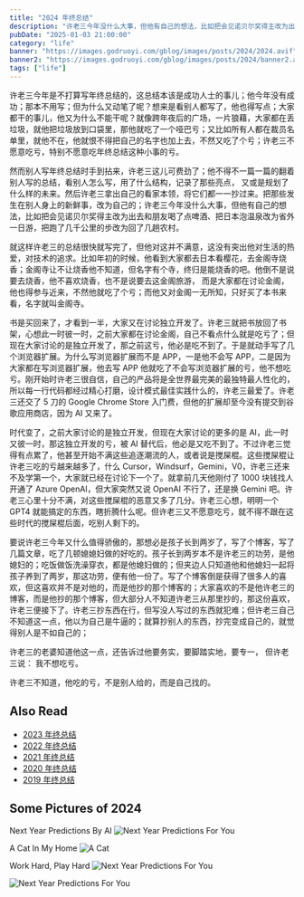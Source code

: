```yaml
---
title: "2024 年终总结"
description: "许老三今年没什么大事，但他有自己的想法，比如把会见诺贝尔奖得主改为出去和朋友喝了点啤酒、把日本泡温泉改为省外一日游，把跑了几千公里的步改为回了几趟农村。"
pubDate: "2025-01-03 21:00:00"
category: "life"
banner: "https://images.godruoyi.com/gblog/images/posts/2024/2024.avif"
banner2: "https://images.godruoyi.com/gblog/images/posts/2024/banner2.avif"
tags: ["life"]
---
```


许老三今年是不打算写年终总结的，这总结本该是成功人士的事儿；他今年没有成功；那本不用写；但为什么又动笔了呢？想来是看别人都写了，他也得写点；大家都干的事儿，他又为什么不能干呢？就像跨年夜后的广场，一片狼藉，大家都在丢垃圾，就他把垃圾放到口袋里，那他就吃了一个哑巴亏；又比如所有人都在裁员名单里，就他不在，他就恨不得把自己的名字也加上去，不然又吃了个亏；许老三不愿意吃亏，特别不愿意吃年终总结这种小事的亏。

然而别人写年终总结时手到拈来，许老三这儿可费劲了；他不得不一篇一篇的翻着别人写的总结，看别人怎么写，用了什么结构，记录了那些亮点， 又或是规划了什么样的未来。然后许老三拿出自己的看家本领，将它们都一一抄过来。把那些发生在别人身上的新鲜事，改为自己的；许老三今年没什么大事，但他有自己的想法，比如把会见诺贝尔奖得主改为出去和朋友喝了点啤酒、把日本泡温泉改为省外一日游，把跑了几千公里的步改为回了几趟农村。

就这样许老三的总结很快就写完了，但他对这并不满意，这没有突出他对生活的热爱，对技术的追求。比如年初的时候，他看到大家都去日本看樱花，去金阁寺烧香；金阁寺让不让烧香他不知道，但名字有个寺，终归是能烧香的吧。他倒不是说要去烧香，他不喜欢烧香，也不是说要去这金阁旅游， 而是大家都在讨论金阁，他也得参与近来，不然他就吃了个亏；而他又对金阁一无所知，只好买了本书来看，名字就叫金阁寺。

书是买回来了，才看到一半，大家又在讨论独立开发了。许老三就把书放回了书架，心想此一时彼一时，之前大家都在讨论金阁，自己不看点什么就是吃亏了；但现在大家讨论的是独立开发了，那之前这亏，他必是吃不到了。于是就动手写了几个浏览器扩展。为什么写浏览器扩展而不是 APP，一是他不会写 APP，二是因为大家都在写浏览器扩展，他去写 APP 他就吃了不会写浏览器扩展的亏，他不想吃亏。刚开始时许老三很自信，自己的产品将是全世界最完美的最独特最人性化的，所以每一行代码都经过精心打磨，设计模式最佳实践什么的，许老三最爱了。许老三还交了 5 刀的 Google Chrome Store 入门费，但他的扩展却至今没有提交到谷歌应用商店，因为 AI 又来了。

时代变了，之前大家讨论的是独立开发，但现在大家讨论的更多的是 AI，此一时又彼一时，那这独立开发的亏，被 AI 替代后，他必是又吃不到了。不过许老三觉得有点累了，他甚至开始不满这些追逐潮流的人，或者说是搅屎棍。这些搅屎棍让许老三吃的亏越来越多了，什么 Cursor，Windsurf，Gemini，V0，许老三还来不及学第一个，大家就已经在讨论下一个了。就拿前几天他刚付了 1000 块钱找人开通了 Azure OpenAI，但大家突然又说 OpenAI 不行了，还是换 Gemini 吧。许老三心里十分不满，对这些搅屎棍的恶意又多了几分。许老三心想，明明一个 GPT4 就能搞定的东西，瞎折腾什么呢。但许老三又不愿意吃亏，就不得不跟在这些时代的搅屎棍后面，吃别人剩下的。

要说许老三今年又什么值得骄傲的，那想必是孩子长到两岁了，写了个博客，写了几篇文章，吃了几顿媳媳妇做的好吃的。孩子长到两岁本不是许老三的功劳，是他媳妇的；吃饭做饭洗澡穿衣，都是他媳妇做的；但夹边人只知道他和他媳妇一起将孩子养到了两岁，那这功劳，便有他一份了。写了个博客倒是获得了很多人的喜欢，但这喜欢并不是对他的，而是他抄的那个博客的；大家喜欢的不是他许老三的博客，而是他抄的那个博客，但大部分人不知道许老三从那里抄的，那这份喜欢，许老三便接下了。许老三抄东西在行，但写没人写过的东西就犯难；但许老三自己不知道这一点，他以为自己是牛逼的；就算抄别人的东西，抄完变成自己的，就觉得别人是不如自己的；

许老三的老婆知道他这一点，还告诉过他要务实，要脚踏实地，要专一， 但许老三说： 我不想吃亏。

许老三不知道，他吃的亏，不是别人给的，而是自己找的。

## Also Read

* [2023 年终总结](https://godruoyi.com/posts/review-2023)
* [2022 年终总结](https://godruoyi.com/posts/review-of-2022)
* [2021 年终总结](https://godruoyi.com/posts/review-2021)
* [2020 年终总结](https://godruoyi.com/posts/2020-year-end-review)
* [2019 年终总结](https://godruoyi.com/posts/continue-refueling-in-2019)

## Some Pictures of 2024

Next Year Predictions By AI
![Next Year Predictions For You](https://images.godruoyi.com/gblog/images/posts/2024/2025.avif)

A Cat In My Home
![A Cat](https://images.godruoyi.com/gblog/images/posts/2024/banner2.avif)

Work Hard, Play Hard
![Next Year Predictions For You](https://images.godruoyi.com/gblog/images/posts/2024/github.avif)

![Next Year Predictions For You](https://images.godruoyi.com/gblog/images/posts/2024/seedling.avif)
